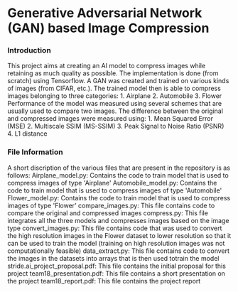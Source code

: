 # Generative Adversarial Network (GAN) based Image Compression

### Introduction
This project aims at creating an AI model to compress images while retaining as much quality as possible. The implementation is done (from scratch) using Tensorflow.
A GAN was created and trained on various kinds of images (from CIFAR, etc.). The trained model then is able to compress images belonging to three categories:
	1. Airplane
	2. Automobile
	3. Flower
Performance of the model was measured using several schemes that are usually used to compare two images. The difference between the original and compressed images were measured using:
	1. Mean Squared Error (MSE)
	2. Multiscale SSIM (MS-SSIM)
	3. Peak Signal to Noise Ratio (PSNR)
	4. L1 distance
	
	
### File Information
A short discription of the various files that are present in the repository is as follows:
Airplane_model.py:
	Contains the code to train model that is used to compress images of type 'Airplane'
Automobile_model.py:
	Contains the code to train model that is used to compress images of type 'Automobile'
Flower_model.py:
	Contains the code to train model that is used to compress images of type 'Flower'
compare_images.py:
	This file contains code to compare the original and compressed images
compress.py:
	This file integrates all the three models and compresses images based on the image type
convert_images.py:
	This file contains code that was used to convert the high resolution images in the Flower dataset to lower resolution so that it can be used to train the model (training on high resolution images was not computationally feasible)
data_extract.py:
	This file contains code to convert the images in the datasets into arrays that is then used totrain the model
stride.ai_project_proposal.pdf:
	This file contains the initial proposal for this project
team18_presentation.pdf:
	This file contains a short presentation on the project
team18_report.pdf:
	This file contains the project report
